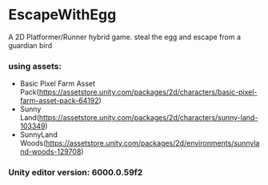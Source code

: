 # EscapeWithEgg
A 2D Platformer/Runner hybrid game. steal the egg and escape from a guardian bird

### using assets:
- Basic Pixel Farm Asset Pack(https://assetstore.unity.com/packages/2d/characters/basic-pixel-farm-asset-pack-64192)
- Sunny Land(https://assetstore.unity.com/packages/2d/characters/sunny-land-103349)
- SunnyLand Woods(https://assetstore.unity.com/packages/2d/environments/sunnyland-woods-129708)

### Unity editor version: 6000.0.59f2